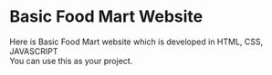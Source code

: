 # Basic Food Mart Website
Here is Basic Food Mart website which is developed in HTML, CSS, JAVASCRIPT<br>
You can use this as your project.
